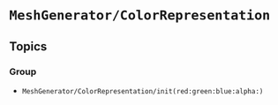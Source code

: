 # ``MeshGenerator/ColorRepresentation``

## Topics

### <!--@START_MENU_TOKEN@-->Group<!--@END_MENU_TOKEN@-->

- ``MeshGenerator/ColorRepresentation/init(red:green:blue:alpha:)``
